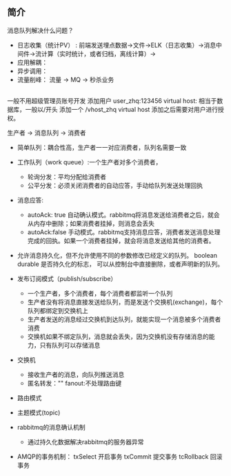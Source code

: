## 简介
消息队列解决什么问题？

* 日志收集（统计PV） : 前端发送埋点数据->文件->ELK（日志收集）->消息中间件->流计算（实时统计，或者归档，离线计算）->
* 应用解耦：
* 异步调用：
* 流量削峰： 流量 -> MQ -> 秒杀业务

##
一般不用超级管理员账号开发
添加用户  user_zhq:123456
virtual host: 相当于数据库，一般以/开头  添加一个 /vhost_zhq
virtual host 添加之后需要对用户进行授权。

生产者 -> 消息队列 -> 消费者

* 简单队列：耦合性高，生产者一一对应消费者，队列名需要一致
* 工作队列（work queue）:一个生产者对多个消费者，
  - 轮询分发：平均分配给消费者
  - 公平分发：必须关闭消费者的自动应答，手动给队列发送处理回执



* 消息应答:
  - autoAck: true  自动确认模式。rabbitmq将消息发送给消费者之后，就会从内存中删除；如果消费者挂掉，则消息会丢失
  - autoAck:false  手动模式。rabbitmq支持消息应答，消费者发送消息处理完成的回执。如果一个消费者挂掉，就会将消息发送给其他的消费者。
* 允许消息持久化，但不允许使用不同的参数修改已经定义的队列。 boolean durable 是否持久化的标志， 可以从控制台中直接删除，或者声明新的队列。
* 发布订阅模式（publish/subscribe）
  - 一个生产者，多个消费者，每个消费者都监听一个队列
  - 生产者没有将消息直接发送给队列，而是发送个交换机(exchange)，每个队列都绑定到交换机上
  - 生产者发送的消息经过交换机到达队列，就能实现一个消息被多个消费者消费
  - 交换机如果不绑定队列，消息就会丢失，因为交换机没有存储消息的能力，只有队列可以存储消息

* 交换机
  - 接收生产者的消息，向队列推送消息
  - 匿名转发：""  fanout:不处理路由键

* 路由模式
* 主题模式(topic)

* rabbitmq的消息确认机制
  - 通过持久化数据解决rabbitmq的服务器异常

* AMQP的事务机制：
txSelect 开启事务
txCommit 提交事务
tcRollback 回滚事务
